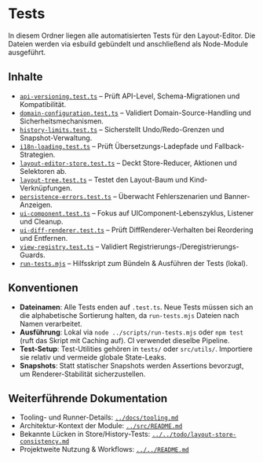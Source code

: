 # Tests

In diesem Ordner liegen alle automatisierten Tests für den Layout-Editor. Die Dateien werden via esbuild gebündelt und anschließend als Node-Module ausgeführt.

## Inhalte
- [`api-versioning.test.ts`](api-versioning.test.ts) – Prüft API-Level, Schema-Migrationen und Kompatibilität.
- [`domain-configuration.test.ts`](domain-configuration.test.ts) – Validiert Domain-Source-Handling und Sicherheitsmechanismen.
- [`history-limits.test.ts`](history-limits.test.ts) – Sicherstellt Undo/Redo-Grenzen und Snapshot-Verwaltung.
- [`i18n-loading.test.ts`](i18n-loading.test.ts) – Prüft Übersetzungs-Ladepfade und Fallback-Strategien.
- [`layout-editor-store.test.ts`](layout-editor-store.test.ts) – Deckt Store-Reducer, Aktionen und Selektoren ab.
- [`layout-tree.test.ts`](layout-tree.test.ts) – Testet den Layout-Baum und Kind-Verknüpfungen.
- [`persistence-errors.test.ts`](persistence-errors.test.ts) – Überwacht Fehlerszenarien und Banner-Anzeigen.
- [`ui-component.test.ts`](ui-component.test.ts) – Fokus auf UIComponent-Lebenszyklus, Listener und Cleanup.
- [`ui-diff-renderer.test.ts`](ui-diff-renderer.test.ts) – Prüft DiffRenderer-Verhalten bei Reordering und Entfernen.
- [`view-registry.test.ts`](view-registry.test.ts) – Validiert Registrierungs-/Deregistrierungs-Guards.
- [`run-tests.mjs`](run-tests.mjs) – Hilfsskript zum Bündeln & Ausführen der Tests (lokal).

## Konventionen
- **Dateinamen**: Alle Tests enden auf `.test.ts`. Neue Tests müssen sich an die alphabetische Sortierung halten, da `run-tests.mjs` Dateien nach Namen verarbeitet.
- **Ausführung**: Lokal via `node ../scripts/run-tests.mjs` oder `npm test` (ruft das Skript mit Caching auf). CI verwendet dieselbe Pipeline.
- **Test-Setup**: Test-Utilities gehören in `tests/` oder `src/utils/`. Importiere sie relativ und vermeide globale State-Leaks.
- **Snapshots**: Statt statischer Snapshots werden Assertions bevorzugt, um Renderer-Stabilität sicherzustellen.

## Weiterführende Dokumentation
- Tooling- und Runner-Details: [`../docs/tooling.md`](../docs/tooling.md)
- Architektur-Kontext der Module: [`../src/README.md`](../src/README.md)
- Bekannte Lücken in Store/History-Tests: [`../../todo/layout-store-consistency.md`](../../todo/layout-store-consistency.md)
- Projektweite Nutzung & Workflows: [`../../README.md`](../../README.md)

